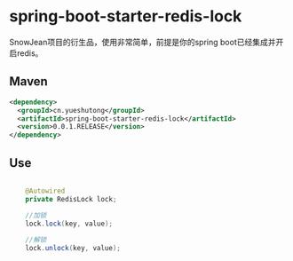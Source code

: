 # spring-boot-starter-redis-lock

SnowJean项目的衍生品，使用非常简单，前提是你的spring boot已经集成并开启redis。

## Maven

```xml
<dependency>
  <groupId>cn.yueshutong</groupId>
  <artifactId>spring-boot-starter-redis-lock</artifactId>
  <version>0.0.1.RELEASE</version>
</dependency>
```

## Use

```java

    @Autowired
    private RedisLock lock;

    //加锁
    lock.lock(key, value);
    
    //解锁
    lock.unlock(key, value);

```
